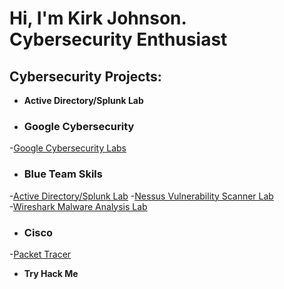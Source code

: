 <h1>Hi, I'm Kirk Johnson. <br/> <a >Cybersecurity Enthusiast</a>

<h2> Cybersecurity Projects:</h2>

- <b>Active Directory/Splunk Lab</b>

- <h3>Google Cybersecurity</b>
-[Google Cybersecurity Labs](https://github.com/KirkDJohnson/Google-Cybersecurity-Labs)

- <h3>Blue Team Skils</b>
-[Active Directory/Splunk Lab](https://github.com/KirkDJohnson/Active-Directory)
-[Nessus Vulnerability Scanner Lab](https://github.com/KirkDJohnson/Nesses-Vulnerability-Lab)<br/>
-[Wireshark Malware Analysis Lab](https://github.com/KirkDJohnson/Wireshark)

- <h3>Cisco </b>
-[Packet Tracer](https://github.com/KirkDJohnson/Cisco-Cybersecurity)

- <b>Try Hack Me</b>
 




[linkedin]: https://linkedin.com

<!--
**joshmadakor1/joshmadakor1** is a ✨ _special_ ✨ repository because its `README.md` (this file) appears on your GitHub profile.

Here are some ideas to get you started:

- 🔭 I’m currently working on ...
- 🌱 I’m currently learning ...
- 👯 I’m looking to collaborate on ...
- 🤔 I’m looking for help with ...
- 💬 Ask me about ...
- 📫 How to reach me: ...
- 😄 Pronouns: ...
- ⚡ Fun fact: ...
-->
